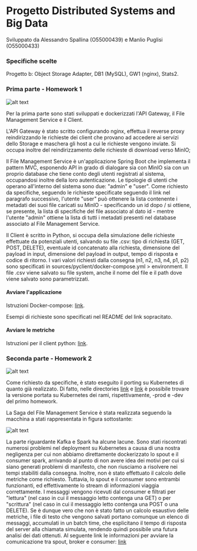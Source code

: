 # Progetto Distributed Systems and Big Data
Sviluppato da Alessandro Spallina (O55000439) e Manlio Puglisi (O55000433)

### Specifiche scelte
Progetto b: Object Storage Adapter, DB1 (MySQL), GW1 (nginx), Stats2.

### Prima parte - Homework 1

![alt text](https://raw.githubusercontent.com/PManlio/ObjectStorageAdapter/master/readmeimg/osa-homework1.png?token=AHHOYZ62UD5WDQPWP2X5NQ26HSH4E)

Per la prima parte sono stati sviluppati e dockerizzati l'API Gateway, il File Management Service e il Client.


L'API Gateway è stato scritto configurando nginx, effettua il reverse proxy reindirizzando le richieste dei client che provano ad accedere ai servizi dello Storage e maschera gli host a cui le richieste vengono inviate. Si occupa inoltre del reindirizzamento delle richieste di download verso MinIO;


Il File Management Service è un'applicazione Spring Boot che implementa il pattern MVC, esponendo API in grado di dialogare sia con MinIO sia con un proprio database che tiene conto degli utenti registrati al sistema, occupandosi inoltre della loro autenticazione. Le tipologie di utenti che operano all'interno del sistema sono due: "admin" e "user".
Come richiesto da specifiche, seguendo le richieste specificate seguendo il link nel paragrafo successivo, l'utente "user" può ottenere la lista contenente i metadati dei suoi file caricati su MinIO - specificando un id dopo / si ottiene, se presente, la lista di specifiche del file associato al dato id - mentre l'utente "admin" ottiene la lista di tutti i metadati presenti nel database associato al File Management Service.


Il Client è scritto in Python, si occupa della simulazione delle richieste effettuate da potenziali utenti, salvando su file .csv: tipo di richiesta (GET, POST, DELETE), eventuale id concatenato alla richiesta, dimensione del payload in input, dimensione del payload in output, tempo di risposta e codice di ritorno.
I vari valori richiesti dalla consegna (n1, n2, n3, n4, p1, p2) sono specificati in sources/pyclient/docker-compose.yml > environment.
Il file .csv viene salvato su file system, anche il nome del file e il path dove viene salvato sono parametrizzati.

#### Avviare l'applicazione
Istruzioni Docker-compose: [link](https://github.com/PManlio/ObjectStorageAdapter/tree/pt2/sources/0_deploy).

Esempi di richieste sono specificati nel README del link sopracitato.

#### Avviare le metriche
Istruzioni per il client python: [link](https://github.com/PManlio/ObjectStorageAdapter/tree/pt2/sources/pyclient).


### Seconda parte - Homework 2

![alt text](https://raw.githubusercontent.com/PManlio/ObjectStorageAdapter/master/readmeimg/osa-homework2.png?token=AHHOYZ3Z5XZFK5DFURYZUCC6HSIGA)

Come richiesto da specifiche, è stato eseguito il porting su Kubernetes di quanto già realizzato. Di fatto, nelle directories [link](https://github.com/PManlio/ObjectStorageAdapter/tree/master/sources/0_deploy/k8s/production-nginx) e [link](https://github.com/PManlio/ObjectStorageAdapter/tree/master/sources/0_deploy/k8s/development-nginx) è possibile trovare la versione portata su Kubernetes dei rami, rispettivamente, -prod e -dev del primo homework.

La Saga del File Management Service è stata realizzata seguendo la macchina a stati rappresentata in figura sottostante:

![alt text](https://raw.githubusercontent.com/PManlio/ObjectStorageAdapter/master/readmeimg/osa-homework2-saga.png?token=AHHOYZ6H7ICHD7UFYOTNSY26HSI6M)

La parte riguardante Kafka e Spark ha alcune lacune.
Sono stati riscontrati numerosi problemi nel deployment su Kubernetes a causa di una nostra negligenza per cui non abbiamo direttamente dockerizzato lo spout e il consumer spark, arrivando al punto di non avere idea dei motivi per cui si siano generati problemi di manifesto, che non riusciamo a risolvere nei tempi stabiliti dalla consegna.
Inoltre, non è stato effettuato il calcolo delle metriche come richiesto.
Tuttavia, lo spout e il consumer sono entrambi funzionanti, ed effettivamente lo stream di informazioni viaggia correttamente.
I messaggi vengono ricevuti dal consumer e filtrati per "lettura" (nel caso in cui il messaggio letto contenga una GET) o per "scrittura" (nel caso in cui il messaggio letto contenga una POST o una DELETE).
Se è dunque vero che non è stato fatto un calcolo esaustivo delle metriche, i file di testo che vengono salvati portano comunque un elenco di messaggi, accumulati in un batch time, che esplicitano il tempo di risposta del server alla chiamata simulata, rendendo quindi possibile una futura analisi dei dati ottenuti.
Al seguente link le informazioni per avviare la comunicazione tra spout, broker e consumer: [link](https://github.com/PManlio/ObjectStorageAdapter/tree/master/sources/kafka-spark)
